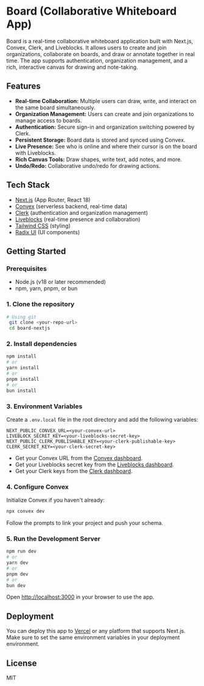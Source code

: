 # Board (Collaborative Whiteboard App)

Board is a real-time collaborative whiteboard application built with Next.js, Convex, Clerk, and Liveblocks. It allows users to create and join organizations, collaborate on boards, and draw or annotate together in real time. The app supports authentication, organization management, and a rich, interactive canvas for drawing and note-taking.

## Features

- **Real-time Collaboration:** Multiple users can draw, write, and interact on the same board simultaneously.
- **Organization Management:** Users can create and join organizations to manage access to boards.
- **Authentication:** Secure sign-in and organization switching powered by Clerk.
- **Persistent Storage:** Board data is stored and synced using Convex.
- **Live Presence:** See who is online and where their cursor is on the board with Liveblocks.
- **Rich Canvas Tools:** Draw shapes, write text, add notes, and more.
- **Undo/Redo:** Collaborative undo/redo for drawing actions.

## Tech Stack

- [Next.js](https://nextjs.org/) (App Router, React 18)
- [Convex](https://convex.dev/) (serverless backend, real-time data)
- [Clerk](https://clerk.dev/) (authentication and organization management)
- [Liveblocks](https://liveblocks.io/) (real-time presence and collaboration)
- [Tailwind CSS](https://tailwindcss.com/) (styling)
- [Radix UI](https://www.radix-ui.com/) (UI components)

## Getting Started

### Prerequisites

- Node.js (v18 or later recommended)
- npm, yarn, pnpm, or bun

### 1. Clone the repository

```bash
# Using git
 git clone <your-repo-url>
 cd board-nextjs
```

### 2. Install dependencies

```bash
npm install
# or
yarn install
# or
pnpm install
# or
bun install
```

### 3. Environment Variables

Create a `.env.local` file in the root directory and add the following variables:

```env
NEXT_PUBLIC_CONVEX_URL=<your-convex-url>
LIVEBLOCK_SECRET_KEY=<your-liveblocks-secret-key>
NEXT_PUBLIC_CLERK_PUBLISHABLE_KEY=<your-clerk-publishable-key>
CLERK_SECRET_KEY=<your-clerk-secret-key>
```

- Get your Convex URL from the [Convex dashboard](https://dashboard.convex.dev/).
- Get your Liveblocks secret key from the [Liveblocks dashboard](https://liveblocks.io/dashboard).
- Get your Clerk keys from the [Clerk dashboard](https://dashboard.clerk.dev/).

### 4. Configure Convex

Initialize Convex if you haven't already:

```bash
npx convex dev
```

Follow the prompts to link your project and push your schema.

### 5. Run the Development Server

```bash
npm run dev
# or
yarn dev
# or
pnpm dev
# or
bun dev
```

Open [http://localhost:3000](http://localhost:3000) in your browser to use the app.

## Deployment

You can deploy this app to [Vercel](https://vercel.com/) or any platform that supports Next.js. Make sure to set the same environment variables in your deployment environment.

## License

MIT
